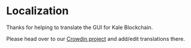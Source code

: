 # Localization

Thanks for helping to translate the GUI for Kale Blockchain.

Please head over to our [Crowdin project](https://crowdin.com/project/kale-blockchain/) and add/edit translations there.

